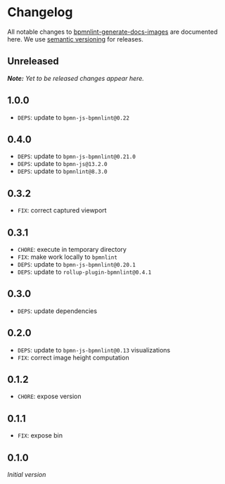 # Changelog

All notable changes to [bpmnlint-generate-docs-images](https://github.com/bpmn-io/bpmnlint-generate-docs-images) are documented here. We use [semantic versioning](http://semver.org/) for releases.

## Unreleased

___Note:__ Yet to be released changes appear here._

## 1.0.0

* `DEPS`: update to `bpmn-js-bpmnlint@0.22`

## 0.4.0

* `DEPS`: update to `bpmn-js-bpmnlint@0.21.0`
* `DEPS`: update to `bpmn-js@13.2.0`
* `DEPS`: update to `bpmnlint@8.3.0`

## 0.3.2

* `FIX`: correct captured viewport

## 0.3.1

* `CHORE`: execute in temporary directory
* `FIX`: make work locally to `bpmnlint`
* `DEPS`: update to `bpmn-js-bpmnlint@0.20.1`
* `DEPS`: update to `rollup-plugin-bpmnlint@0.4.1`

## 0.3.0

* `DEPS`: update dependencies

## 0.2.0

* `DEPS`: update to `bpmn-js-bpmnlint@0.13` visualizations
* `FIX`: correct image height computation

## 0.1.2

* `CHORE`: expose version

## 0.1.1

* `FIX`: expose bin

## 0.1.0

_Initial version_